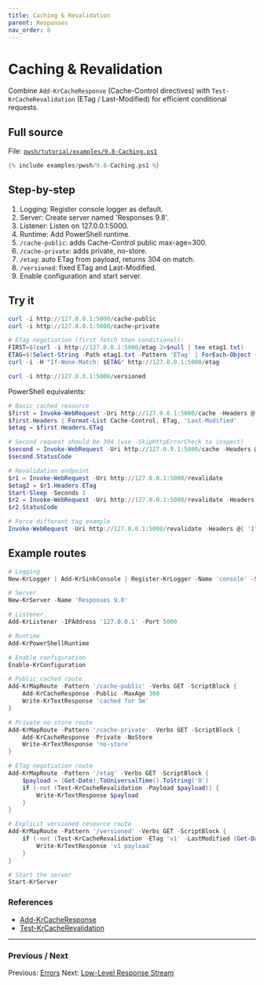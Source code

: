 ```yaml
---
title: Caching & Revalidation
parent: Responses
nav_order: 8
---
```


# Caching & Revalidation

Combine `Add-KrCacheResponse` (Cache-Control directives) with `Test-KrCacheRevalidation` (ETag / Last-Modified) for efficient conditional requests.

## Full source

File: [`pwsh/tutorial/examples/9.8-Caching.ps1`][9.8-Caching.ps1]

```powershell
{% include examples/pwsh/9.8-Caching.ps1 %}
```

## Step-by-step

1. Logging: Register console logger as default.
2. Server: Create server named 'Responses 9.8'.
3. Listener: Listen on 127.0.0.1:5000.
4. Runtime: Add PowerShell runtime.
5. `/cache-public`: adds Cache-Control public max-age=300.
6. `/cache-private`: adds private, no-store.
7. `/etag`: auto ETag from payload, returns 304 on match.
8. `/versioned`: fixed ETag and Last-Modified.
9. Enable configuration and start server.

## Try it

```powershell
curl -i http://127.0.0.1:5000/cache-public
curl -i http://127.0.0.1:5000/cache-private

# ETag negotiation (first fetch then conditional):
FIRST=$(curl -i http://127.0.0.1:5000/etag 2>$null | tee etag1.txt)
ETAG=$(Select-String -Path etag1.txt -Pattern 'ETag' | ForEach-Object { ($_ -split ':')[1].Trim() })
curl -i -H "If-None-Match: $ETAG" http://127.0.0.1:5000/etag

curl -i http://127.0.0.1:5000/versioned
```

PowerShell equivalents:

```powershell
# Basic cached resource
$first = Invoke-WebRequest -Uri http://127.0.0.1:5000/cache -Headers @{ 'Cache-Control' = 'max-age=0' }
$first.Headers | Format-List Cache-Control, ETag, 'Last-Modified'
$etag = $first.Headers.ETag

# Second request should be 304 (use -SkipHttpErrorCheck to inspect)
$second = Invoke-WebRequest -Uri http://127.0.0.1:5000/cache -Headers @{ 'If-None-Match' = $etag } -SkipHttpErrorCheck:$true
$second.StatusCode

# Revalidation endpoint
$r1 = Invoke-WebRequest -Uri http://127.0.0.1:5000/revalidate
$etag2 = $r1.Headers.ETag
Start-Sleep -Seconds 1
$r2 = Invoke-WebRequest -Uri http://127.0.0.1:5000/revalidate -Headers @{ 'If-None-Match' = $etag2 } -SkipHttpErrorCheck:$true
$r2.StatusCode

# Force different tag example
Invoke-WebRequest -Uri http://127.0.0.1:5000/revalidate -Headers @{ 'If-None-Match' = '"abc123"' } -SkipHttpErrorCheck:$true | Select -Expand RawContent
```

## Example routes

```powershell
# Logging
New-KrLogger | Add-KrSinkConsole | Register-KrLogger -Name 'console' -SetAsDefault

# Server
New-KrServer -Name 'Responses 9.8'

# Listener
Add-KrListener -IPAddress '127.0.0.1' -Port 5000

# Runtime
Add-KrPowerShellRuntime

# Enable configuration
Enable-KrConfiguration

# Public cached route
Add-KrMapRoute -Pattern '/cache-public' -Verbs GET -ScriptBlock {
    Add-KrCacheResponse -Public -MaxAge 300
    Write-KrTextResponse 'cached for 5m'
}

# Private no-store route
Add-KrMapRoute -Pattern '/cache-private' -Verbs GET -ScriptBlock {
    Add-KrCacheResponse -Private -NoStore
    Write-KrTextResponse 'no-store'
}

# ETag negotiation route
Add-KrMapRoute -Pattern '/etag' -Verbs GET -ScriptBlock {
    $payload = (Get-Date).ToUniversalTime().ToString('O')
    if (-not (Test-KrCacheRevalidation -Payload $payload)) {
        Write-KrTextResponse $payload
    }
}

# Explicit versioned resource route
Add-KrMapRoute -Pattern '/versioned' -Verbs GET -ScriptBlock {
    if (-not (Test-KrCacheRevalidation -ETag 'v1' -LastModified (Get-Date '2024-01-01'))) {
        Write-KrTextResponse 'v1 payload'
    }
}

# Start the server
Start-KrServer
```

### References

- [Add-KrCacheResponse](/pwsh/cmdlets/Add-KrCacheResponse)
- [Test-KrCacheRevalidation](/pwsh/cmdlets/Test-KrCacheRevalidation)

---

### Previous / Next

Previous: [Errors](./7.Errors)
Next: [Low-Level Response Stream](./9.Low-Level-Response)

[9.8-Caching.ps1]: /pwsh/tutorial/examples/9.8-Caching.ps1
